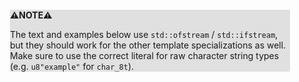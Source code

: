 <div style="margin:2em; background-color: #e0e0e0;">

<strong>⚠️NOTE️️️⚠️</strong>

The text and examples below use `std::ofstream` / `std::ifstream`, but they should work for the other template specializations as well. Make sure to use the correct literal for raw character string types (e.g. `u8"example"` for `char_8t`).
</div>

